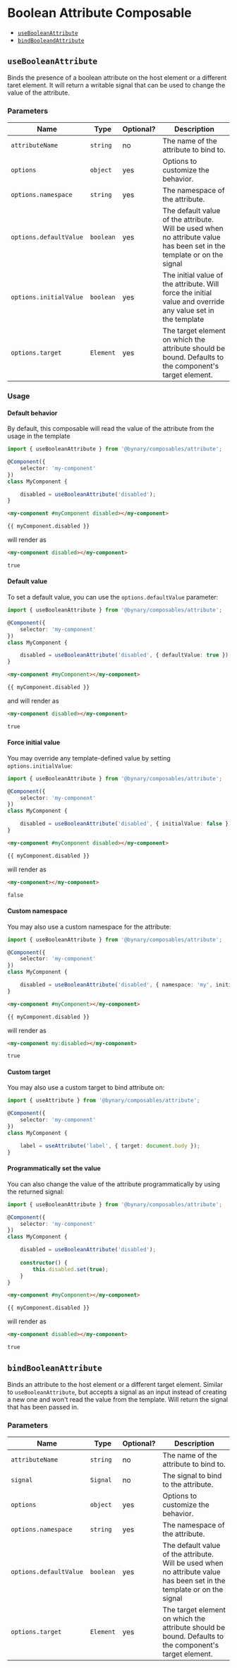 # Boolean Attribute Composable

- [`useBooleanAttribute`](#usebooleanattribute)
- [`bindBooleandAttribute`](#bindbooleanattribute)

## `useBooleanAttribute`

Binds the presence of a boolean attribute on the host element or a different taret element.
It will return a writable signal that can be used to change the value of the attribute.

### Parameters

| Name                   | Type      | Optional? | Description                                                                                                            |
|------------------------|-----------|-----------|------------------------------------------------------------------------------------------------------------------------|
| `attributeName`        | `string`  | no        | The name of the attribute to bind to.                                                                                  |
| `options`              | `object`  | yes       | Options to customize the behavior.                                                                                     |
| `options.namespace`    | `string`  | yes       | The namespace of the attribute.                                                                                        |
| `options.defaultValue` | `boolean` | yes       | The default value of the attribute. Will be used when no attribute value has been set in the template or on the signal |
| `options.initialValue` | `boolean` | yes       | The initial value of the attribute. Will force the initial value and override any value set in the template            |
| `options.target`       | `Element` | yes       | The target element on which the attribute should be bound. Defaults to the component's target element.                 |

### Usage

#### Default behavior

By default, this composable will read the value of the attribute from the usage in the template

```ts
import { useBooleanAttribute } from '@bynary/composables/attribute';

@Component({
    selector: 'my-component'
})
class MyComponent {

    disabled = useBooleanAttribute('disabled');
}
```

```html
<my-component #myComponent disabled></my-component>

{{ myComponent.disabled }}
```

will render as

```html
<my-component disabled></my-component>

true
```

#### Default value

To set a default value, you can use the `options.defaultValue` parameter:

```ts
import { useBooleanAttribute } from '@bynary/composables/attribute';

@Component({
    selector: 'my-component'
})
class MyComponent {

    disabled = useBooleanAttribute('disabled', { defaultValue: true });
}
```

```html
<my-component #myComponent></my-component>

{{ myComponent.disabled }}
```

and will render as

```html
<my-component disabled></my-component>

true
```

#### Force initial value

You may override any template-defined value by setting `options.initialValue`:

```ts
import { useBooleanAttribute } from '@bynary/composables/attribute';

@Component({
    selector: 'my-component'
})
class MyComponent {

    disabled = useBooleanAttribute('disabled', { initialValue: false });
}
```

```html
<my-component #myComponent disabled></my-component>

{{ myComponent.disabled }}
```

will render as

```html
<my-component></my-component>

false
```

#### Custom namespace

You may also use a custom namespace for the attribute:

```ts
import { useBooleanAttribute } from '@bynary/composables/attribute';

@Component({
    selector: 'my-component'
})
class MyComponent {

    disabled = useBooleanAttribute('disabled', { namespace: 'my', initialValue: true });
}
```

```html
<my-component #myComponent></my-component>

{{ myComponent.disabled }}
```

will render as

```html
<my-component my:disabled></my-component>

true
```

#### Custom target

You may also use a custom target to bind attribute on:

```ts
import { useAttribute } from '@bynary/composables/attribute';

@Component({
    selector: 'my-component'
})
class MyComponent {

    label = useAttribute('label', { target: document.body });
}
```

#### Programmatically set the value

You can also change the value of the attribute programmatically by using the returned signal:

```ts
import { useBooleanAttribute } from '@bynary/composables/attribute';

@Component({
    selector: 'my-component'
})
class MyComponent {

    disabled = useBooleanAttribute('disabled');
    
    constructor() {
        this.disabled.set(true);
    }
}
```

```html
<my-component #myComponent></my-component>

{{ myComponent.disabled }}
```

will render as

```html
<my-component disabled></my-component>

true
```

## `bindBooleanAttribute`

Binds an attribute to the host element or a different target element. Similar to `useBooleanAttribute`, but accepts a signal as an input instead of creating a new one and won't read the value from the template.
Will return the signal that has been passed in.

### Parameters

| Name                   | Type      | Optional? | Description                                                                                                            |
|------------------------|-----------|-----------|------------------------------------------------------------------------------------------------------------------------|
| `attributeName`        | `string`  | no        | The name of the attribute to bind to.                                                                                  |
| `signal`               | `Signal`  | no        | The signal to bind to the attribute.                                                                                   |
| `options`              | `object`  | yes       | Options to customize the behavior.                                                                                     |
| `options.namespace`    | `string`  | yes       | The namespace of the attribute.                                                                                        |
| `options.defaultValue` | `boolean` | yes       | The default value of the attribute. Will be used when no attribute value has been set in the template or on the signal |
| `options.target`       | `Element` | yes       | The target element on which the attribute should be bound. Defaults to the component's target element.                 |


